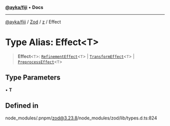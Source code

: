 [**@ayka/fiji**](../../../../../README.md) • **Docs**

***

[@ayka/fiji](../../../../../globals.md) / [Zod](../../../README.md) / [z](../README.md) / Effect

# Type Alias: Effect\<T\>

> **Effect**\<`T`\>: [`RefinementEffect`](RefinementEffect.md)\<`T`\> \| [`TransformEffect`](TransformEffect.md)\<`T`\> \| [`PreprocessEffect`](PreprocessEffect.md)\<`T`\>

## Type Parameters

• **T**

## Defined in

node\_modules/.pnpm/zod@3.23.8/node\_modules/zod/lib/types.d.ts:824
